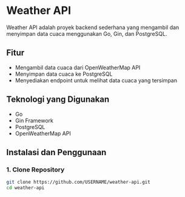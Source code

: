 # Weather API

Weather API adalah proyek backend sederhana yang mengambil dan menyimpan data cuaca menggunakan Go, Gin, dan PostgreSQL.

## Fitur
- Mengambil data cuaca dari OpenWeatherMap API
- Menyimpan data cuaca ke PostgreSQL
- Menyediakan endpoint untuk melihat data cuaca yang tersimpan

## Teknologi yang Digunakan
- Go
- Gin Framework
- PostgreSQL
- OpenWeatherMap API

## Instalasi dan Penggunaan

### 1. Clone Repository
```sh
git clone https://github.com/USERNAME/weather-api.git
cd weather-api
